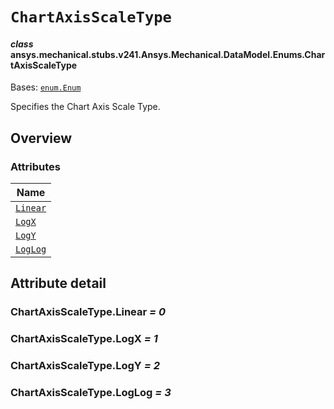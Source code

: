 # `ChartAxisScaleType`

<a id="ansys.mechanical.stubs.v241.Ansys.Mechanical.DataModel.Enums.ChartAxisScaleType"></a>

#### *class* ansys.mechanical.stubs.v241.Ansys.Mechanical.DataModel.Enums.ChartAxisScaleType

Bases: [`enum.Enum`](https://docs.python.org/3/library/enum.html#enum.Enum)

Specifies the Chart Axis Scale Type.

<!-- !! processed by numpydoc !! -->

<a id="overview"></a>

## Overview

### Attributes

| Name |
| ------------------------------------------ |
| [`Linear`](#ChartAxisScaleType.Linear) |
| [`LogX`](#ChartAxisScaleType.LogX) |
| [`LogY`](#ChartAxisScaleType.LogY) |
| [`LogLog`](#ChartAxisScaleType.LogLog) |

<a id="attribute-detail"></a>

## Attribute detail

<a id="ChartAxisScaleType.Linear"></a>

### ChartAxisScaleType.Linear *= 0*

<a id="ChartAxisScaleType.LogX"></a>

### ChartAxisScaleType.LogX *= 1*

<a id="ChartAxisScaleType.LogY"></a>

### ChartAxisScaleType.LogY *= 2*

<a id="ChartAxisScaleType.LogLog"></a>

### ChartAxisScaleType.LogLog *= 3*


